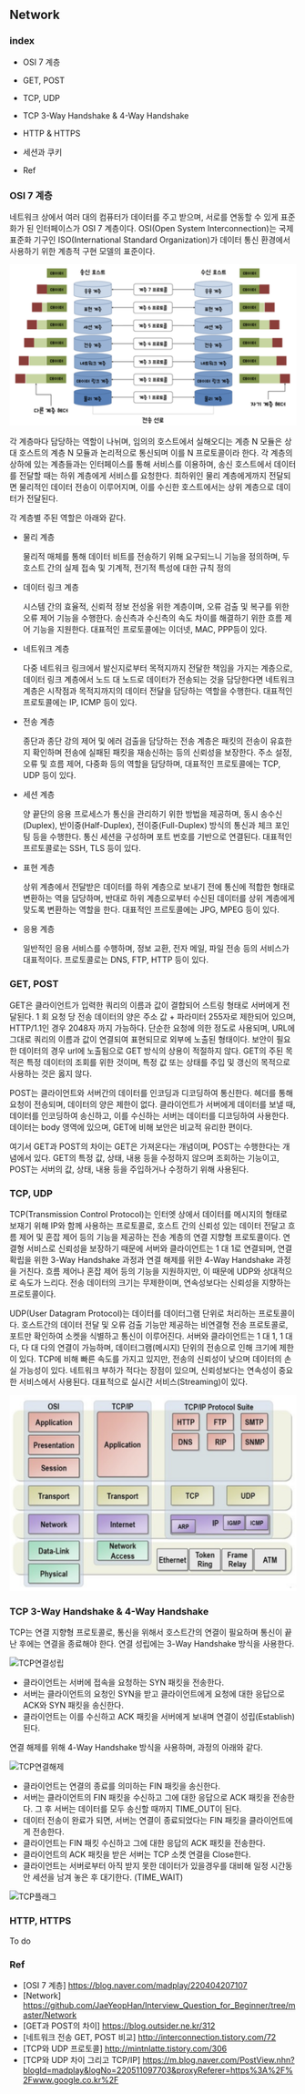## Network

### index

- OSI 7 계층

- GET, POST

- TCP, UDP

- TCP 3-Way Handshake & 4-Way Handshake

- HTTP & HTTPS

- 세션과 쿠키

- Ref

  

### OSI 7 계층

네트워크 상에서 여러 대의 컴퓨터가 데이터를 주고 받으며, 서로를 연동할 수 있게 표준화가 된 인터페이스가 OSI 7 계층이다. OSI(Open System Interconnection)는 국제 표준화 기구인 ISO(International Standard Organization)가  데이터 통신 환경에서 사용하기 위한 계층적 구현 모델의 표준이다.

![OSI 7계층](./imege/OSI7계층.png)


각 계층마다 담당하는 역할이 나뉘며, 임의의 호스트에서 실해오디는 계층 N 모듈은 상대 호스트의 계층 N 모듈과 논리적으로 통신되며 이를 N 프로토콜이라 한다. 각 계층의 상하에 있는 계층들과는 인터페이스를 통해 서비스를 이용하며, 송신 호스트에서 데이터를 전달할 때는 하위 계층에게 서비스를 요청한다. 최하위인 물리 계층에게까지 전달되면 물리적인 데이터 전송이 이루어지며, 이를 수신한 호스트에서는 상위 계층으로 데이터가 전달된다. 

각 계층별 주된 역할은 아래와 같다.

- 물리 계층

  물리적 매체를 통해 데이터 비트를 전송하기 위해 요구되느니 기능을 정의하며, 두 호스트 간의 실제 접속 및 기계적, 전기적 특성에 대한 규칙 정의

- 데이터 링크 계층

  시스템 간의 효율적, 신뢰적 정보 전성올 위한 계층이며, 오류 검출 및 복구를 위한 오류 제어 기능을 수행한다. 송신측과 수신측의 속도 차이를 해결하기 위한 흐름 제어 기능을 지원한다. 대표적인 프로토콜에는 이더넷, MAC, PPP등이 있다.

- 네트워크 계층

  다중 네트워크 링크에서 발신지로부터 목적지까지 전달한 책임을 가지는 계층으로, 데이터 링크 계층에서 노드 대 노드로 데이터가 전송되는 것을 담당한다면 네트워크 계층은 시작점과 목적지까지의 데이터 전달을 담당하는 역할을 수행한다. 대표적인 프로토콜에는 IP, ICMP 등이 있다.

- 전송 계층

  종단과 종단 강의 제어 및 에러 검출을 담당하는 전송 계층은  패킷의 전송이 유효한지 확인하며 전송에 실패된 패킷을 재송신하는 등의 신뢰성을 보장한다. 주소 설정, 오류 및 흐름 제어, 다중화 등의 역할을 담당하며, 대표적인 프로토콜에는 TCP, UDP 등이 있다.

- 세션 계층

  양 끝단의 응용 프로세스가 통신을 관리하기 위한 방법을 제공하며, 동시 송수신(Duplex), 반이중(Half-Duplex), 전이중(Full-Duplex) 방식의 통신과 체크 포인팅 등을 수행한다. 통신 세션을 구성하며 포트 번호를 기반으로 연결된다. 대표적인 프르토콜로는 SSH, TLS 등이 있다.

- 표현 계층

  상위 계층에서 전달받은 데이터를 하위 계층으로 보내기 전에 통신에 적합한 형태로 변환하는 역을 담당하며, 반대로 하위 계층으로부터 수신된 데이터를 상위 계층에게 맞도록 변환하는 역할을 한다. 대표적인 프르토콜에는 JPG, MPEG 등이 있다.

- 응용 계층

  일반적인 응용 서비스를 수행하며, 정보 교환, 전자 메일, 파일 전송 등의 서비스가 대표적이다. 프로토콜로는 DNS, FTP, HTTP 등이 있다.



### GET, POST

GET은 클라이언트가 입력한 쿼리의 이름과 값이 결합되어 스트링 형태로 서버에게 전달된다. 1 회 요청 당 전송 데이터의 양은 주소 값 + 파라미터 255자로 제한되어 있으며, HTTP/1.1인 경우 2048자 까지 가능하다. 단순한 요청에 의한 정도로 사용되며, URL에 그대로 쿼리의 이름과 값이 연결되여 표현되므로 외부에 노출된 형태이다. 보안이 필요한 데이터의 경우 url에 노출됨으로 GET 방식의 상용이 적절하지 않다. GET의 주된 목적은 특정 데이터의 조회를 위한 것이며, 특정 값 또는 상태를 주입 및 갱신의 목적으로 사용하는 것은 옳지 않다.

POST는 클라이언트와 서버간의 데이터를 인코딩과 디코딩하여 통신한다. 헤더를 통해 요청이 전송되며, 데이터의 양은 제한이 없다. 클라이언트가 서버에게 데이터를 보낼 때, 데이터를 인코딩하여 송신하고, 이를 수신하는 서버는 데이터를 디코딩하여 사용한다. 데이터는 body 영역에 있으며, GET에 비해 보안은 비교적 유리한 편이다. 

여기서 GET과 POST의 차이는 GET은 가져온다는 개념이며, POST는 수행한다는 개념에서 있다. GET의 특정 값, 상태, 내용 등을 수정하지 않으며 조회하는 기능이고, POST는 서버의 값, 상태, 내용 등을 주입하거나 수정하기 위해 사용된다.



### TCP, UDP

TCP(Transmission Control Protocol)는 인터엣 상에서 데이터를 메시지의 형태로 보재기 위해 IP와 함께 사용하는 프로토콜로, 호스트 간의 신뢰성 있는 데이터 전달고 흐름 제어 및 혼잡 제어 등의 기능을 제공하는 전송 계층의 연결 지향형 프로토콜이다. 연결형 서비스로 신뢰성을 보장하기 때문에 서버와 클라이언트는 1 대 1로 연결되며, 연결 확립을 위한 3-Way Handshake 과정과 연결 해제를 위한 4-Way Handshake 과정을 거친다. 흐름 제어나 혼잡 제어 등의 기능을 지원하지만, 이 때문에 UDP와 상대적으로 속도가 느리다. 전송 데이터의 크기는 무제한이며, 연속성보다는 신뢰성을 지향하는 프로토콜이다.

UDP(User Datagram Protocol)는 데이터를 데이터그램 단위로 처리하는 프로토콜이다. 호스트간의 데이터 전달 및 오류 검출 기능만 제공하는 비연결형 전송 프로토콜로, 포트만 확인하여 소켓을 식별하고 통신이 이루어진다. 서버와 클라이언트는 1 대 1, 1 대 다, 다 대 다의 연결이 가능하며, 데이터그램(메시지) 단위의 전송으로 인해 크기에 제한이 있다. TCP에 비해 빠른 속도를 가지고 있지만, 전송의 신뢰성이 낮으며 데이터의 손실 가능성이 있다. 네트워크 부하가 적다는 장점이 있으며, 신뢰성보다는 연속성이 중요한 서비스에서 사용된다. 대표적으로 실시간 서비스(Streaming)이 있다.

![네트워크 계층](./imege/네트워크계층.png)



###  TCP 3-Way Handshake & 4-Way Handshake

TCP는 연결 지향형 프로토콜로, 통신을 위해서 호스트간의 연결이 필요하며 통신이 끝난 후에는 연결을 종료해야 한다. 연결 성립에는 3-Way Handshake 방식을 사용한다.

![TCP연결성립](./imege/TCP_연결성립.png)

- 클라이언트는 서버에 접속을 요청하는 SYN 패킷을 전송한다.
- 서버는 클라이언트의 요청인 SYN을 받고 클라이언트에게 요청에 대한 응답으로 ACK와 SYN 패킷을 송신한다.
- 클라이언트는 이를 수신하고 ACK 패킷을 서버에게 보내며 연결이 성립(Establish) 된다.

연결 해제를 위해 4-Way Handshake 방식을 사용하며, 과정의 아래와 같다.

![TCP연결해제](./imege/TCP_연결해제.png)

- 클라이언트는 연결의 종료를 의미하는 FIN 패킷을 송신한다.
- 서버는 클라이언트의 FIN 패킷을 수신하고 그에 대한 응답으로 ACK 패킷을 전송한다. 그 후 서버는 데이터를 모두 송신할 때까지 TIME_OUT이 된다.
- 데이터 전송이 완료가 되면, 서버는 연결이 종료되었다는 FIN 패킷을 클라이언트에게 전송한다.
- 클라이언트는 FIN 패킷 수신하고 그에 대한 응답의 ACK 패킷을 전송한다.
- 클라이언트의 ACK 패킷을 받은 서버는 TCP 소켓 연결을 Close한다.
- 클라이언트는 서버로부터 아직 받지 못한 데이터가 있을경우를 대비해 일정 시간동안 세션을 남겨 놓은 후 대기한다. (TIME_WAIT)

![TCP플래그](./imege/TCP플래그.png)



### HTTP, HTTPS

To do






### Ref

- [OSI 7 계층] https://blog.naver.com/madplay/220404207107
- [Network] https://github.com/JaeYeopHan/Interview_Question_for_Beginner/tree/master/Network
- [GET과 POST의 차이] https://blog.outsider.ne.kr/312
- [네트워크 전송 GET, POST 비교] http://interconnection.tistory.com/72
- [TCP와 UDP 프로토콜] http://mintnlatte.tistory.com/306
- [TCP와 UDP 차이 그리고 TCP/IP] https://m.blog.naver.com/PostView.nhn?blogId=madplay&logNo=220511097703&proxyReferer=https%3A%2F%2Fwww.google.co.kr%2F
